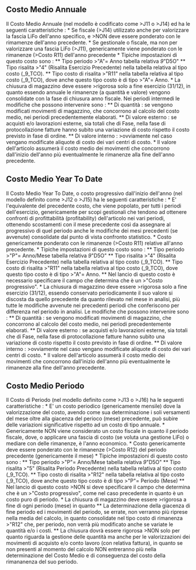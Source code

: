 ## Costo Medio Annuale
Il Costo Medio Annuale (nel modello è codificato come >J11 o >J14) ed ha le seguenti caratteristiche : 
\* Se fiscale (>J14) utilizzato anche per valorizzare la fascia LiFo dell'anno specifico, e >NON deve essere ponderato con le rimamenze dell'anno precedente.
\* Se gestionale o fiscale, ma non per valorizzare una fascia LiFo (>J11), genericamente viene ponderato con le rimanenze (>Costo R11) dell'anno precedente
\* Tipiche impostazioni di questo costo sono : 
\*\* Tipo periodo >"A"= Anno tabella relativa _9_"D5O"
\*\* Tipo risalita >"4" (Risalita Esercizio Precedente) nella tabella relativa al tipo costo (_9_TCO).
\*\* Tipo costo di risalita >"R11" nella tabella relativa al tipo costo (_9_TCO), dove anche questo tipo costo è di tipo >"A"= Anno.
\* La chiusura di magazzino deve essere >rigorosa solo a fine esercizio (31/12), in quanto essendo annuale le rimanenze (a quantità e valore) vengono consolidate con la fase di chiusura anno fiscale. Nei periodi intermedi le modifiche che possono intervenire sono : 
\*\* Di quantità  :  se vengono modificati movimenti di magazzino, che concorrono al calcolo del costo medio, nei periodi precedentemente elaborati.
\*\* Di valore esterno  :  se acquisti e/o lavorazioni esterne, sia totali che di Fase, nella fase di protocollazione fatture hanno subito una variazione di costo rispetto il costo previsto in fase di ordine.
\*\* Di valore interno  :  >ovviamente nel caso vengano modificate aliquote di costo dei vari centri di costo.
\* Il valore dell'articolo assumerà il costo medio dei movimenti che concorrono dall'inizio dell'anno più eventualmente le rimanenze alla fine dell'anno precedente.

## Costo Medio Year To Date
Il Costo Medio Year To Date, o costo progressivo dall'inizio dell'anno (nel modello definito come >J12 o >J15) ha le seguenti caratteristiche : 
\* E' l'equivalente del precedente costo, che viene popolato, per tutti i periodi dell'esercizio, genericamente per scopi gestionali che tendono ad ottenere confronti di profittabilità (profitability) dell'articolo nei vari periodi, ottenendo scostamenti con il mese precedente così da assegnare al progressivo di quel periodo anche le modifiche dei mesi precedenti (se avvenute) consolidate dal punto di vista confronto statistico.
\* Costo genericamente ponderato con le rimanenze (>Costo R11) relative all'anno precedente.
\* Tipiche impostazioni di questo costo sono : 
\*\* Tipo periodo >"P"= Anno/Mese tabella relativa _9_"D5O"
\*\* Tipo risalita >"4" (Risalita Esercizio Precedente) nella tabella relativa al tipo costo (_9_TCO).
\*\* Tipo costo di risalita >"R11" nella tabella relativa al tipo costo (_9_TCO), dove questo tipo costo è di tipo >"A"= Anno.
\*\* Nel lancio di questo costo è necessario specificare il campo che determina che è un >"Costo progressivo".
\* La chiusura di magazzino deve essere >rigorosa solo a fine esercizio (31/12), essendo conservato periodicamente il suo valore si discosta da quello precedente da quanto rilevato nel mese in analisi, più tutte le modifiche avvenute nei precedenti periodi che conferiscono per differenza nel periodo in analisi. Le modifiche che possono intervenire sono : 
\*\* Di quantità  :  se vengono modificati movimenti di magazzino, che concorrono al calcolo del costo medio, nei periodi precedentemente elaborati.
\*\* Di valore esterno  :  se acquisti e/o lavorazioni esterne, sia totali che di Fase, nella fase di protocollazione fatture hanno subito una variazione di costo rispetto il costo previsto in fase di ordine.
\*\* Di valore interno  :  >ovviamente nel caso vengano modificate aliquote di costo dei vari centri di costo.
\* Il valore dell'articolo assumerà il costo medio dei movimenti che concorrono dall'inizio dell'anno più eventualmente le rimanenze alla fine dell'anno precedente.

## Costo Medio Periodo
Il Costo di Periodo (nel modello definito come >J13 o >J16) ha le seguenti caratteristiche : 
\* E' un costo periodico (genericamente mensile) dove la valorizzazione del costo, avendo come sua determinazione i soli versamenti del mese oltre alla giacenza del perioco (mese) precedente, può subire delle variazioni significative rispetto ad un costo di tipo annuale.
\* Genericamente NON viene considerato un costo fiscale in quanto il periodo fiscale, dove, o applicare una fascia di costo (se voluta una gestione LiFo) o mediare con delle rimanenze, è l'anno economico.
\* Costo genericamente deve essere ponderato con le rimanenze (>Costo R12) del periodo precedente (genericamente il mese)
\* Tipiche impostazioni di questo costo sono : 
\*\* Tipo periodo >"P"= Anno/Mese tabella relativa _9_"D5O"
\*\* Tipo risalita >"5" (Risalita Periodo Precedente) nella tabella relativa al tipo costo (_9_TCO).
\*\* Tipo costo di risalita >"R12" nella tabella relativa al tipo costo (_9_TCO), dove anche questo tipo costo è di tipo >"P"= Periodo (Mese)
\*\* Nel lancio di questo costo >NON si deve specificare il campo che determina che è un >"Costo progressivo", come nel caso precedente in quanto è un costo puro di periodo.
\* La chiusura di magazzino deve essere >rigorosa  a fine di ogni periodo  (mese) in quanto
\*\* La determinazione della giacenza di fine periodo ed i movimenti del periodo, se errate, non verranno più riprese nella media del calcolo, in quanto consolidate nel tipo costo di rimanenza >"R12"  che, per periodo, non verrà più modificato anche se variate le quantità e/o i costi.
\*\* La chiusura dovrà essere rigorosa >NON solo per quanto riguarda la gestione delle quantità ma anche per le valorizzazioni dei movimenti di acquisto e/o conto lavoro (con relativa fattura), in quanto se non presenti al momento del calcolo NON entreranno più nella determinazione del Costo Medio e di conseguenza del costo della rimananenza del suo periodo.
